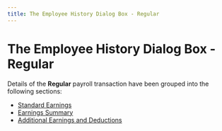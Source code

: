 ```yaml
---
title: The Employee History Dialog Box - Regular
---
```


# The Employee History Dialog Box - Regular


Details of the **Regular** payroll transaction have been grouped into the following sections:

- [Standard Earnings]({{site.prl_baseurl}}/misc/standard_earnings_1.html)
- [Earnings Summary]({{site.prl_baseurl}}/misc/earnings_summary.html)
- [Additional Earnings and Deductions]({{site.prl_baseurl}}/misc/additional_earnings_and_deductions_1.html)

